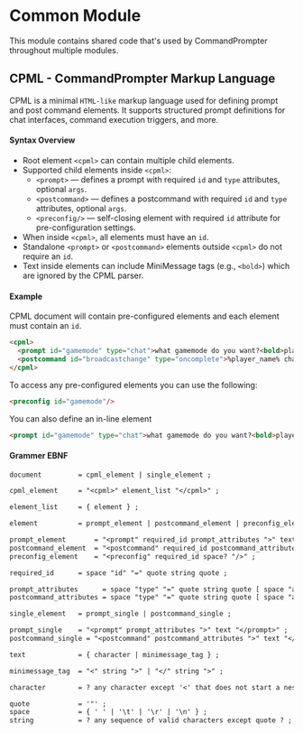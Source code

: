 # Common Module
This module contains shared code that's used by CommandPrompter throughout multiple modules.

## CPML - CommandPrompter Markup Language
CPML is a minimal `HTML-like` markup language used for defining prompt and post command elements. It supports structured prompt definitions for chat interfaces, command execution triggers, and more.

#### Syntax Overview

- Root element `<cpml>` can contain multiple child elements.
- Supported child elements inside `<cpml>`:
    - `<prompt>` — defines a prompt with required `id` and `type` attributes, optional `args`.
    - `<postcommand>` — defines a postcommand with required `id` and `type` attributes, optional `args`.
    - `<preconfig/>` — self-closing element with required `id` attribute for pre-configuration settings.
- When inside `<cpml>`, all elements must have an `id`.
- Standalone `<prompt>` or `<postcommand>` elements outside `<cpml>` do not require an `id`.
- Text inside elements can include MiniMessage tags (e.g., `<bold>`) which are ignored by the CPML parser.

#### Example
CPML document will contain pre-configured elements and each element must contain an `id`. 
```html
<cpml>
  <prompt id="gamemode" type="chat">what gamemode do you want?<bold>player</bold>!</prompt>
  <postcommand id="broadcastchange" type="oncomplete">%player_name% changed gamemode to p:0</postcommand>
</cpml>
```
To access any pre-configured elements you can use the following:
```html
<preconfig id="gamemode"/> 
```
You can also define an in-line element
```html
<prompt id="gamemode" type="chat">what gamemode do you want?<bold>player</bold>!</prompt>
```

#### Grammer EBNF
```txt
document         = cpml_element | single_element ;

cpml_element     = "<cpml>" element_list "</cpml>" ;

element_list     = { element } ;

element          = prompt_element | postcommand_element | preconfig_element ;

prompt_element       = "<prompt" required_id prompt_attributes ">" text "</prompt>" ;
postcommand_element  = "<postcommand" required_id postcommand_attributes ">" text "</postcommand>" ;
preconfig_element    = "<preconfig" required_id space? "/>" ;

required_id      = space "id" "=" quote string quote ;

prompt_attributes      = space "type" "=" quote string quote [ space "args" "=" quote string quote ] ;
postcommand_attributes = space "type" "=" quote string quote [ space "args" "=" quote string quote ] ;

single_element   = prompt_single | postcommand_single ;

prompt_single    = "<prompt" prompt_attributes ">" text "</prompt>" ;
postcommand_single = "<postcommand" postcommand_attributes ">" text "</postcommand>" ;

text             = { character | minimessage_tag } ;

minimessage_tag  = "<" string ">" | "</" string ">" ;

character        = ? any character except '<' that does not start a nested tag ? ;

quote            = '"' ;
space            = { ' ' | '\t' | '\r' | '\n' } ;
string           = ? any sequence of valid characters except quote ? ;

```